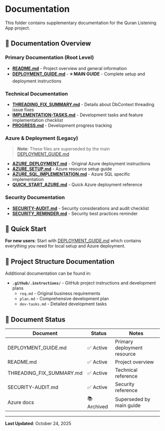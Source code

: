 # Documentation

This folder contains supplementary documentation for the Quran Listening App project.

## 📖 Documentation Overview

### Primary Documentation (Root Level)
- **[README.md](../README.md)** - Project overview and general information
- **[DEPLOYMENT_GUIDE.md](../DEPLOYMENT_GUIDE.md)** - **⭐ MAIN GUIDE** - Complete setup and deployment instructions

### Technical Documentation
- **[THREADING_FIX_SUMMARY.md](THREADING_FIX_SUMMARY.md)** - Details about DbContext threading issue fixes
- **[IMPLEMENTATION-TASKS.md](IMPLEMENTATION-TASKS.md)** - Development tasks and feature implementation checklist
- **[PROGRESS.md](PROGRESS.md)** - Development progress tracking

### Azure & Deployment (Legacy)
> **Note**: These files are superseded by the main [DEPLOYMENT_GUIDE.md](../DEPLOYMENT_GUIDE.md)

- **[AZURE_DEPLOYMENT.md](AZURE_DEPLOYMENT.md)** - Original Azure deployment instructions
- **[AZURE_SETUP.md](AZURE_SETUP.md)** - Azure resource setup guide
- **[AZURE_SQL_IMPLEMENTATION.md](AZURE_SQL_IMPLEMENTATION.md)** - Azure SQL specific implementation
- **[QUICK_START_AZURE.md](QUICK_START_AZURE.md)** - Quick Azure deployment reference

### Security Documentation
- **[SECURITY-AUDIT.md](SECURITY-AUDIT.md)** - Security considerations and audit checklist
- **[SECURITY_REMINDER.md](SECURITY_REMINDER.md)** - Security best practices reminder

## 🚀 Quick Start

**For new users**: Start with [DEPLOYMENT_GUIDE.md](../DEPLOYMENT_GUIDE.md) which contains everything you need for local setup and Azure deployment.

## 📂 Project Structure Documentation

Additional documentation can be found in:
- **`.github/.instructions/`** - GitHub project instructions and development plans
  - `req.md` - Original business requirements
  - `plan.md` - Comprehensive development plan
  - `dev-tasks.md` - Detailed development tasks

## 🔄 Document Status

| Document | Status | Notes |
|----------|--------|-------|
| DEPLOYMENT_GUIDE.md | ✅ Active | Primary deployment resource |
| README.md | ✅ Active | Project overview |
| THREADING_FIX_SUMMARY.md | ✅ Active | Technical reference |
| SECURITY-AUDIT.md | ✅ Active | Security reference |
| Azure docs | 📚 Archived | Superseded by main guide |

---

**Last Updated**: October 24, 2025
